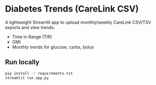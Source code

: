 # Diabetes Trends (CareLink CSV)

A lightweight Streamlit app to upload monthly/weekly CareLink CSV/TSV exports and view trends:
- Time in Range (TIR)
- GMI
- Monthly trends for glucose, carbs, bolus

## Run locally
```bash
pip install -r requirements.txt
streamlit run app.py
